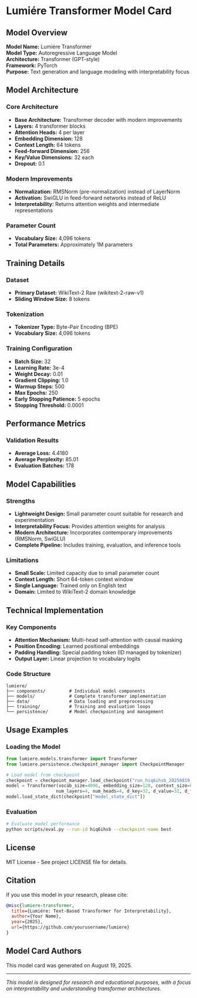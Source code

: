 # Lumiére Transformer Model Card

## Model Overview

**Model Name:** Lumiére Transformer  
**Model Type:** Autoregressive Language Model  
**Architecture:** Transformer (GPT-style)  
**Framework:** PyTorch  
**Purpose:** Text generation and language modeling with interpretability focus

## Model Architecture

### Core Architecture
- **Base Architecture:** Transformer decoder with modern improvements
- **Layers:** 4 transformer blocks
- **Attention Heads:** 4 per layer
- **Embedding Dimension:** 128
- **Context Length:** 64 tokens
- **Feed-forward Dimension:** 256
- **Key/Value Dimensions:** 32 each
- **Dropout:** 0.1

### Modern Improvements
- **Normalization:** RMSNorm (pre-normalization) instead of LayerNorm
- **Activation:** SwiGLU in feed-forward networks instead of ReLU
- **Interpretability:** Returns attention weights and intermediate representations

### Parameter Count
- **Vocabulary Size:** 4,096 tokens
- **Total Parameters:** Approximately 1M parameters

## Training Details

### Dataset
- **Primary Dataset:** WikiText-2 Raw (wikitext-2-raw-v1)
- **Sliding Window Size:** 8 tokens

### Tokenization
- **Tokenizer Type:** Byte-Pair Encoding (BPE)
- **Vocabulary Size:** 4,096 tokens

### Training Configuration
- **Batch Size:** 32
- **Learning Rate:** 3e-4
- **Weight Decay:** 0.01
- **Gradient Clipping:** 1.0
- **Warmup Steps:** 500
- **Max Epochs:** 250
- **Early Stopping Patience:** 5 epochs
- **Stopping Threshold:** 0.0001


## Performance Metrics

### Validation Results
- **Average Loss:** 4.4180
- **Average Perplexity:** 85.01
- **Evaluation Batches:** 178


## Model Capabilities

### Strengths
- **Lightweight Design:** Small parameter count suitable for research and experimentation
- **Interpretability Focus:** Provides attention weights for analysis
- **Modern Architecture:** Incorporates contemporary improvements (RMSNorm, SwiGLU)
- **Complete Pipeline:** Includes training, evaluation, and inference tools

### Limitations
- **Small Scale:** Limited capacity due to small parameter count
- **Context Length:** Short 64-token context window
- **Single Language:** Trained only on English text
- **Domain:** Limited to WikiText-2 domain knowledge

## Technical Implementation

### Key Components
- **Attention Mechanism:** Multi-head self-attention with causal masking
- **Position Encoding:** Learned positional embeddings
- **Padding Handling:** Special padding token (ID managed by tokenizer)
- **Output Layer:** Linear projection to vocabulary logits

### Code Structure
```
lumiere/
├── components/         # Individual model components
├── models/             # Complete transformer implementation  
├── data/               # Data loading and preprocessing
├── training/           # Training and evaluation loops
└── persistence/        # Model checkpointing and management
```

## Usage Examples

### Loading the Model
```python
from lumiere.models.transformer import Transformer
from lumiere.persistence.checkpoint_manager import CheckpointManager

# Load model from checkpoint
checkpoint = checkpoint_manager.load_checkpoint("run_hiq6ihsb_20250819_001808", "best")
model = Transformer(vocab_size=4096, embedding_size=128, context_size=64, 
                   num_layers=4, num_heads=4, d_key=32, d_value=32, d_ff=256)
model.load_state_dict(checkpoint["model_state_dict"])
```

### Evaluation
```bash
# Evaluate model performance
python scripts/eval.py --run-id hiq6ihsb --checkpoint-name best
```

## License

MIT License - See project LICENSE file for details.

## Citation

If you use this model in your research, please cite:

```bibtex
@misc{lumiere-transformer,
  title={Lumiére: Text-Based Transformer for Interpretability},
  author={Your Name},
  year={2025},
  url={https://github.com/yourusername/lumiere}
}
```

## Model Card Authors

This model card was generated on August 19, 2025.

---

*This model is designed for research and educational purposes, with a focus on interpretability and understanding transformer architectures.*